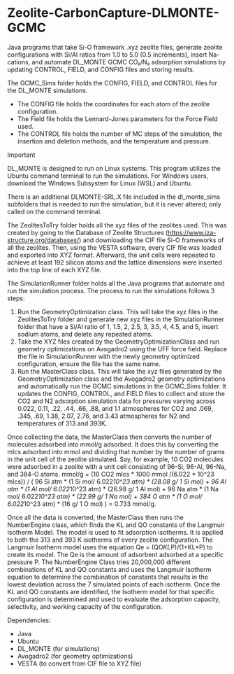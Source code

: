 # Zeolite-CarbonCapture-DLMONTE-GCMC
Java programs that take Si-O framework .xyz zeolite files, generate zeolite configurations with Si/Al ratios from 1.0 to 5.0 (0.5 increments), insert Na-cations, and automate DL_MONTE GCMC CO₂/N₂ adsorption simulations by updating CONTROL, FIELD, and CONFIG files and storing results.

The GCMC_Sims folder holds the CONFIG, FIELD, and CONTROL files for the DL_MONTE simulations. 
- The CONFIG file holds the coordinates for each atom of the zeolite configuration. 
- The Field file holds the Lennard-Jones parameters for the Force Field used. 
- The CONTROL file holds the number of MC steps of the simulation, the insertion and deletion methods, and the temperature and pressure.

> [!IMPORTANT]
> DL_MONTE is designed to run on Linux systems. This program utilizes the Ubuntu command terminal to run the simulations. For Windows users, download the Windows Subsystem for Linux (WSL) and Ubuntu. 

There is an additional DLMONTE-SRL.X file included in the dl_monte_sims subfolders that is needed to run the simulation, but it is never altered; only called on the command terminal.

The ZeolitesToTry folder holds all the xyz files of the zeolites used. This was created by going to the Database of Zeolite Structures (https://www.iza-structure.org/databases/) and downloading the CIF file Si-O frameworks of all the zeolites. Then, using the VESTA software, every CIF file was loaded and exported into XYZ format. Afterward, the unit cells were repeated to achieve at least 192 silicon atoms and the lattice dimensions were inserted into the top line of each XYZ file. 

The SimulationRunner folder holds all the Java programs that automate and run the simulation process. The process to run the simulations follows 3 steps:
1. Run the GeometryOptimization class. This will take the xyz files in the ZeolitesToTry folder and generate new xyz files in the SimulationRunner folder that have a Si/Al ratio of 1, 1.5, 2, 2.5, 3, 3.5, 4, 4.5, and 5, insert sodium atoms, and delete any repeated atoms.
2. Take the XYZ files created by the GeometryOptimizationClass and run geometry optimizations on Avogadro2 using the UFF force field. Replace the file in SimulationRunner with the newly geometry optimized configuration, ensure the file has the same name.
3. Run the MasterClass class. This will take the xyz files generated by the GeometryOptimization class and the Avogadro2 geometry optimizations and automatically run the GCMC simulations in the GCMC_Sims folder. It updates the CONFIG, CONTROL, and FIELD files to collect and store the CO2 and N2 adsorption simulation data for pressures varying across 0.022, 0.11, .22, .44, .66, .88, and 1.1 atmospheres for CO2 and .069, .345, .69, 1.38, 2.07, 2.76, and 3.43 atmospheres for N2 and temperatures of 313 and 393K.
  
Once collecting the data, the MasterClass then converts the number of molecules adsorbed into mmol/g adsorbed. It does this by converting the mlcs adsorbed into mmol and dividing that number by the number of grams in the unit cell of the zeolite simulated. 
Say, for example, 10 CO2 molecules were adsorbed in a zeolite with a unit cell consisting of 96-Si, 96-Al, 96-Na, and 384-O atoms. 
mmol/g = (10 CO2 mlcs * 1000 mmol /(6.022 * 10^23 mlcs)) / 
( 96 Si atm * (1 Si mol/ 6.022*10^23 atm) * (28.08 g/ 1 Si mol) + 96 Al atm * (1 Al mol/ 6.022*10^23 atm) * (26.98 g/ 1 Al mol) + 
96 Na atm * (1 Na mol/ 6.022*10^23 atm) * (22.99 g/ 1 Na mol) + 384 O atm * (1 O mol/ 6.022*10^23 atm) * (16 g/ 1 O mol) )
= 0.733 mmol/g.

Once all the data is converted, the MasterClass then runs the NumberEngine class, which finds the KL and QO constants of the Langmuir Isotherm Model. The model is used to fit adsorption isotherms. It is applied to both the 313 and 393 K isotherms of every zeolite configuration. The Langmuir Isotherm model uses the equation Qe = (QO*KL*P)/(1+KL*P) to create its model. The Qe is the amount of adsorbent adsorbed at a specific pressure P. The NumberEngine Class tries 20,000,000 different combinations of KL and QO constants and uses the Langmuir Isotherm equation to determine the combination of constants that results in the lowest deviation across the 7 simulated points of each isotherm. Once the KL and QO constants are identified, the Isotherm model for that specific configuration is determined and used to evaluate the adsorption capacity, selectivity, and working capacity of the configuration. 

Dependencies:
 - Java
 - Ubuntu
 - DL_MONTE (for simulations)
 - Avogadro2 (for geometry optimizations)
 - VESTA (to convert from CIF file to XYZ file)
